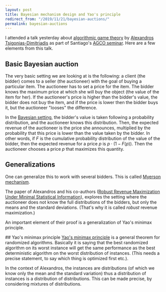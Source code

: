 ```yaml
---
layout: post
title: Bayesian mechanism design and Yao's principle 
redirect_from: "/2019/11/21/bayesian-auctions/"
permalink: bayesian-auctions
---
```


I attended a talk yesterday about 
[algorithmic game theory](https://en.wikipedia.org/wiki/Algorithmic_game_theory) by 
[Alexandros Tsigonias-Dimitriadis](https://www.or.tum.de/en/group/alexandrostsigonias/)
as part of Santiago's [AGCO seminar](http://www.dii.uchile.cl/acgo/seminar-acgo/).
Here are a few elements from this talk.

## Basic Bayesian auction

The very basic setting we are looking at is the following: a client (the bidder)
comes to a seller (the auctioneer) with the goal of buying a particular item. 
The auctioneer has to set a price for the item. 
The bidder knows the maximum price at which she will buy the object (the value 
of the item for her).
If the auctioneer's price is higher than the bidder's value, the bidder does not 
buy the item, and if the price is lower then the bidder buys it, but the 
auctioneer "looses" the difference. 

In the [Bayesian setting](https://en.wikipedia.org/wiki/Bayesian-optimal_mechanism), 
the bidder's value is taken following a probability 
distribution, and the auctioneer knows this distribution. 
Then, the expected revenue of the auctioneer is the price she announces, 
multiplied by the probability that this price is lower than the value taken by 
the bidder. In other words, if $F$ is the cumulative probability distribution 
of the value of the bidder, 
then the expected revenue for a price $p$ is $p \cdot (1-F(p))$.
Then the auctioneer chooses a price $p$ that maximizes this quantity.

## Generalizations

One can generalize this to work with several bidders. This is called 
[Myerson mechanism](https://en.wikipedia.org/wiki/Bayesian-optimal_mechanism#The_Myerson_mechanism).

The paper of Alexandros and his co-authors 
([Robust Revenue Maximization Under Minimal Statistical Information](https://arxiv.org/abs/1907.04220)),
explores the setting where the auctioneer does not know the full distributions 
of the bidders, but only the means and the standard deviations. (That's why it 
is called *robust* revenue maximization.)

An important element of their proof is a generalization of Yao's minimax 
principle.

## Yao's minimax principle
[Yao's minimax principle](https://en.wikipedia.org/wiki/Yao%27s_principle) 
is a general theorem for randomized algorithms. 
Basically it is saying that the best randomized algorithm on its worst instance 
will get the same performance as the best deterministic algorithm on the worst 
distribution of instances. (This needs a precise statement, to say which thing is 
optimized first etc.).

In the context of Alexandros, the instances are distributions (of which we know
only the mean and the standard variation) thus a distribution of instances is 
a distribution of distributions. This can be made precise, by considering 
mixtures of distributions. 

  



